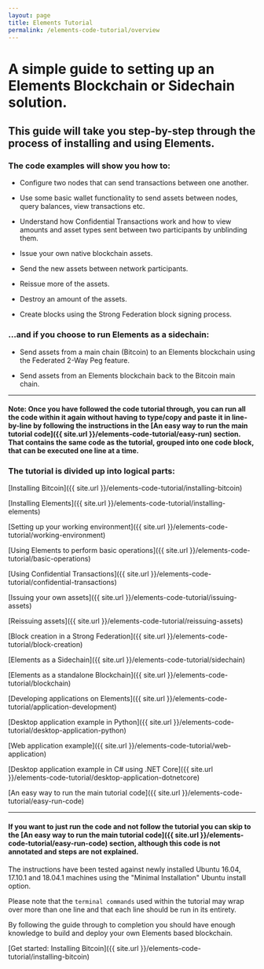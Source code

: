 ```yaml
---
layout: page
title: Elements Tutorial
permalink: /elements-code-tutorial/overview
---
```


# A simple guide to setting up an Elements Blockchain or Sidechain solution.

## This guide will take you step-by-step through the process of installing and using Elements. 

### The code examples will show you how to:

* Configure two nodes that can send transactions between one another.

* Use some basic wallet functionality to send assets between nodes, query balances, view transactions etc.

* Understand how Confidential Transactions work and how to view amounts and asset types sent between two participants by unblinding them.

* Issue your own native blockchain assets.

* Send the new assets between network participants.

* Reissue more of the assets.

* Destroy an amount of the assets.

* Create blocks using the Strong Federation block signing process.

### ...and if you choose to run Elements as a sidechain:

* Send assets from a main chain (Bitcoin) to an Elements blockchain using the Federated 2-Way Peg feature.

* Send assets from an Elements blockchain back to the Bitcoin main chain.

* * * 

#### Note: Once you have followed the code tutorial through, you can run all the code within it again without having to type/copy and paste it in line-by-line by following the instructions in the [An easy way to run the main tutorial code]({{ site.url }}/elements-code-tutorial/easy-run) section. That contains the same code as the tutorial, grouped into one code block, that can be executed one line at a time.

### The tutorial is divided up into logical parts:

[Installing Bitcoin]({{ site.url }}/elements-code-tutorial/installing-bitcoin)

[Installing Elements]({{ site.url }}/elements-code-tutorial/installing-elements)

[Setting up your working environment]({{ site.url }}/elements-code-tutorial/working-environment)

[Using Elements to perform basic operations]({{ site.url }}/elements-code-tutorial/basic-operations)

[Using Confidential Transactions]({{ site.url }}/elements-code-tutorial/confidential-transactions)

[Issuing your own assets]({{ site.url }}/elements-code-tutorial/issuing-assets)

[Reissuing assets]({{ site.url }}/elements-code-tutorial/reissuing-assets)

[Block creation in a Strong Federation]({{ site.url }}/elements-code-tutorial/block-creation)

[Elements as a Sidechain]({{ site.url }}/elements-code-tutorial/sidechain)

[Elements as a standalone Blockchain]({{ site.url }}/elements-code-tutorial/blockchain)

[Developing applications on Elements]({{ site.url }}/elements-code-tutorial/application-development)

[Desktop application example in Python]({{ site.url }}/elements-code-tutorial/desktop-application-python)

[Web application example]({{ site.url }}/elements-code-tutorial/web-application)

[Desktop application example in C# using .NET Core]({{ site.url }}/elements-code-tutorial/desktop-application-dotnetcore)

[An easy way to run the main tutorial code]({{ site.url }}/elements-code-tutorial/easy-run-code)

* * * 

#### If you want to just run the code and not follow the tutorial you can skip to the [An easy way to run the main tutorial code]({{ site.url }}/elements-code-tutorial/easy-run-code) section, although this code is not annotated and steps are not explained.

The instructions have been tested against newly installed Ubuntu 16.04, 17.10.1 and 18.04.1 machines using the "Minimal Installation" Ubuntu install option. 

Please note that the `terminal commands` used within the tutorial may wrap over more than one line and that each line should be run in its entirety.

By following the guide through to completion you should have enough knowledge to build and deploy your own Elements based blockchain.

[Get started: Installing Bitcoin]({{ site.url }}/elements-code-tutorial/installing-bitcoin)

